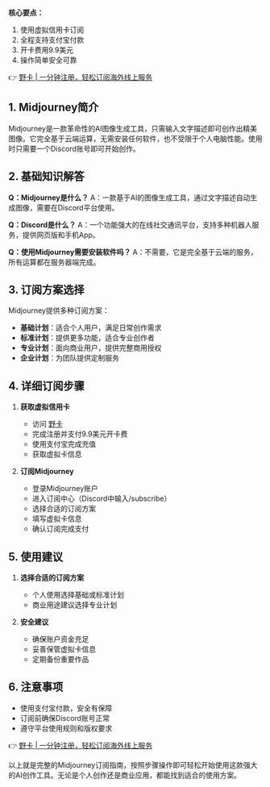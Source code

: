 **核心要点：**
1. 使用虚拟信用卡订阅
2. 全程支持支付宝付款
3. 开卡费用9.9美元
4. 操作简单安全可靠

👉 [野卡 | 一分钟注册，轻松订阅海外线上服务](https://bit.ly/bewildcard)

## 1. Midjourney简介

Midjourney是一款革命性的AI图像生成工具，只需输入文字描述即可创作出精美图像。它完全基于云端运算，无需安装任何软件，也不受限于个人电脑性能。使用时只需要一个Discord账号即可开始创作。

## 2. 基础知识解答

**Q：Midjourney是什么？**
A：一款基于AI的图像生成工具，通过文字描述自动生成图像，需要在Discord平台使用。

**Q：Discord是什么？**
A：一个功能强大的在线社交通讯平台，支持多种机器人服务，提供网页版和手机App。

**Q：使用Midjourney需要安装软件吗？**
A：不需要，它是完全基于云端的服务，所有运算都在服务器端完成。

## 3. 订阅方案选择

Midjourney提供多种订阅方案：

- **基础计划**：适合个人用户，满足日常创作需求
- **标准计划**：提供更多功能，适合专业创作者
- **专业计划**：面向商业用户，提供完整商用授权
- **企业计划**：为团队提供定制服务

## 4. 详细订阅步骤

1. **获取虚拟信用卡**
   - 访问 [野卡](https://bit.ly/bewildcard)
   - 完成注册并支付9.9美元开卡费
   - 使用支付宝完成充值
   - 获取虚拟卡信息

2. **订阅Midjourney**
   - 登录Midjourney账户
   - 进入订阅中心（Discord中输入/subscribe）
   - 选择合适的订阅方案
   - 填写虚拟卡信息
   - 确认订阅完成支付

## 5. 使用建议

1. **选择合适的订阅方案**
   - 个人使用选择基础或标准计划
   - 商业用途建议选择专业计划

2. **安全建议**
   - 确保账户资金充足
   - 妥善保管虚拟卡信息
   - 定期备份重要作品

## 6. 注意事项

- 使用支付宝付款，安全有保障
- 订阅前确保Discord账号正常
- 遵守平台使用规则和版权要求

👉 [野卡 | 一分钟注册，轻松订阅海外线上服务](https://bit.ly/bewildcard)

以上就是完整的Midjourney订阅指南，按照步骤操作即可轻松开始使用这款强大的AI创作工具。无论是个人创作还是商业应用，都能找到适合的使用方案。